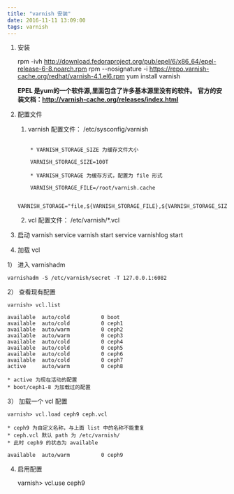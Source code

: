 ```yaml
---
title: "varnish 安装"
date: 2016-11-11 13:09:00
tags: varnish 
---
```


1. 安装

	rpm -ivh http://download.fedoraproject.org/pub/epel/6/x86_64/epel-release-6-8.noarch.rpm
	rpm --nosignature -i https://repo.varnish-cache.org/redhat/varnish-4.1.el6.rpm
	yum install varnish

	**EPEL 是yum的一个软件源,里面包含了许多基本源里没有的软件。**
  **官方的安装文档：http://varnish-cache.org/releases/index.html**
<!--more-->
2. 配置文件

	1) varnish 配置文件： /etc/sysconfig/varnish
	
	```

		* VARNISH_STORAGE_SIZE 为缓存文件大小
		
		VARNISH_STORAGE_SIZE=100T
		
		* VARNISH_STORAGE 为缓存方式，配置为 file 形式
		
		VARNISH_STORAGE_FILE=/root/varnish.cache
		
		VARNISH_STORAGE="file,${VARNISH_STORAGE_FILE},${VARNISH_STORAGE_SIZE}"
	```

	2) vcl 配置文件： /etc/varnish/*.vcl

3. 启动 varnish
	service varnish start
	service varnishlog start

4. 加载 vcl

1） 进入 varnishadm 

	varnishadm -S /etc/varnish/secret -T 127.0.0.1:6082

2） 查看现有配置

	varnish> vcl.list

	available  auto/cold          0 boot
	available  auto/cold          0 ceph1
	available  auto/warm          0 ceph2
	available  auto/warm          0 ceph3
	available  auto/cold          0 ceph4
	available  auto/cold          0 ceph5
	available  auto/cold          0 ceph6
	available  auto/cold          0 ceph7
	active     auto/warm          0 ceph8

	* active 为现在活动的配置
	* boot/ceph1-8 为加载过的配置

3） 加载一个 vcl 配置

	varnish> vcl.load ceph9 ceph.vcl
	
	* ceph9 为自定义名称，与上面 list 中的名称不能重复
	* ceph.vcl 默认 path 为 /etc/varnish/
	* 此时 ceph9 的状态为 available

	available  auto/warm          0 ceph9

4. 启用配置

	varnish> vcl.use ceph9
